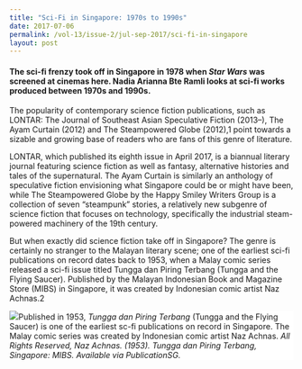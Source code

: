 ```yaml
---
title: "Sci-Fi in Singapore: 1970s to 1990s"
date: 2017-07-06
permalink: /vol-13/issue-2/jul-sep-2017/sci-fi-in-singapore
layout: post
---
```

#### The sci-fi frenzy took off in Singapore in 1978 when *Star Wars* was screened at cinemas here. **Nadia Arianna Bte Ramli** looks at sci-fi works produced between 1970s and 1990s.

The popularity of contemporary science fiction publications, such as LONTAR: The Journal of Southeast Asian Speculative Fiction (2013–), The Ayam Curtain (2012) and The Steampowered Globe (2012),1 point towards a sizable and growing base of readers who are fans of this genre of literature.

LONTAR, which published its eighth issue in April 2017, is a biannual literary journal featuring science fiction as well as fantasy, alternative histories and tales of the supernatural. The Ayam Curtain is similarly an anthology of speculative fiction envisioning what Singapore could be or might have been, while The Steampowered Globe by the Happy Smiley Writers Group is a collection of seven “steampunk” stories, a relatively new subgenre of science fiction that focuses on technology, specifically the industrial steam-powered machinery of the 19th century.

But when exactly did science fiction take off in Singapore? The genre is certainly no stranger to the Malayan literary scene; one of the earliest sci-fi publications on record dates back to 1953, when a Malay comic series released a sci-fi issue titled Tungga dan Piring Terbang (Tungga and the Flying Saucer). Published by the Malayan Indonesian Book and Magazine Store (MIBS) in Singapore, it was created by Indonesian comic artist Naz Achnas.2

<div style="background-color: white;"><img src="/images/Vol-12-issue-2/law-of-the-land/">Published in 1953, <i>Tungga dan Piring Terbang</i> (Tungga and the Flying Saucer) is one of the earliest sc-fi publications on record in Singapore. The Malay comic series was created by Indonesian comic artist Naz Achnas. <i>All Rights Reserved, Naz Achnas. (1953). Tungga dan Piring Terbang, Singapore: MIBS. Available via PublicationSG.</i></div>